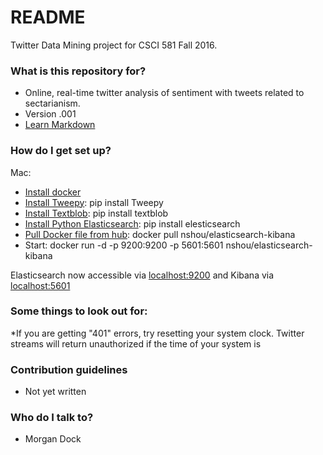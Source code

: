 # README #

Twitter Data Mining project for CSCI 581 Fall 2016.

### What is this repository for? ###

* Online, real-time twitter analysis of sentiment with tweets related to sectarianism.
* Version .001
* [Learn Markdown](https://bitbucket.org/tutorials/markdowndemo)

### How do I get set up? ###
Mac:

* [Install docker](https://docs.docker.com/engine/installation/)
* [Install Tweepy](http://www.tweepy.org/): pip install Tweepy
* [Install Textblob](https://textblob.readthedocs.io/en/dev/): pip install textblob
* [Install Python Elasticsearch](https://elasticsearch-py.readthedocs.io/en/master/): pip install elesticsearch
* [Pull Docker file from hub](https://hub.docker.com/r/nshou/elasticsearch-kibana/): docker pull nshou/elasticsearch-kibana
* Start: docker run -d -p 9200:9200 -p 5601:5601 nshou/elasticsearch-kibana

Elasticsearch now accessible via [localhost:9200](localhost:9200) and Kibana via [localhost:5601](localhost:5601)

### Some things to look out for: ###

*If you are getting "401" errors, try resetting your system clock.  Twitter streams will return unauthorized if the time of your system is 
### Contribution guidelines ###

* Not yet written

### Who do I talk to? ###

* Morgan Dock